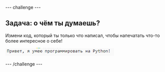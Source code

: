 --- challenge ---

## Задача: о чём ты думаешь?

Измени код, который ты только что написал, чтобы напечатать что-то более интересное о себе!

![снимок экрана](images/me-mind.png)

--- /challenge ---